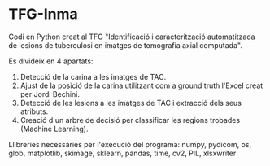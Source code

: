 # TFG-Inma
Codi en Python creat al TFG "Identificació i caracterització automatitzada de lesions de tuberculosi en imatges de tomografia axial computada".

Es divideix en 4 apartats:
1. Detecció de la carina a les imatges de TAC.
2. Ajust de la posició de la carina utilitzant com a ground truth l'Excel creat per Jordi Bechini.
3. Detecció de les lesions a les imatges de TAC i extracció dels seus atributs.
4. Creació d'un arbre de decisió per classificar les regions trobades (Machine Learning).

Llibreries necessàries per l'execució del programa:
numpy, pydicom, os, glob, matplotlib, skimage, sklearn, pandas, time, cv2, PIL, xlsxwriter 
